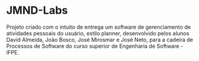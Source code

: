 # JMND-Labs
Projeto criado com o intuito de entrega um software de gerenciamento de atividades pessoais do usuário, estilo planner, desenvolvido pelos alunos David Almeida, João Bosco, José Mirosmar e José Neto, para a cadeira de Processos de Software do curso superior de Engenharia de Software - IFPE.
